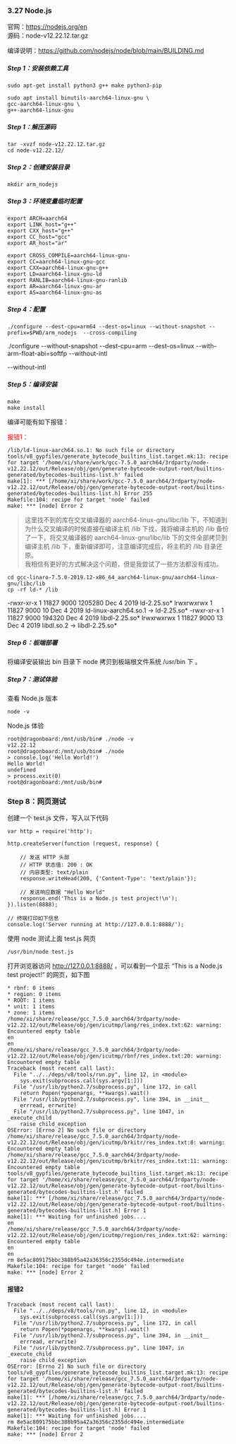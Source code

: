 ### 3.27 Node.js

官网：https://nodejs.org/en  <br>
源码：node-v12.22.12.tar.gz  <br>

编译说明：https://github.com/nodejs/node/blob/main/BUILDING.md  <br>

##### Step 1：安装依赖工具

```
sudo apt-get install python3 g++ make python3-pip
```

```
sudo apt install binutils-aarch64-linux-gnu \
gcc-aarch64-linux-gnu \
g++-aarch64-linux-gnu
```

##### Step 1：解压源码

```
tar -xvzf node-v12.22.12.tar.gz
cd node-v12.22.12/
```

##### Step 2：创建安装目录

```
mkdir arm_nodejs
```

##### Step 3：环境变量临时配置

```
export ARCH=aarch64
export LINK_host="g++"
export CXX_host="g++" 
export CC_host="gcc"
export AR_host="ar" 

export CROSS_COMPILE=aarch64-linux-gnu-
export CC=aarch64-linux-gnu-gcc 
export CXX=aarch64-linux-gnu-g++
export LD=aarch64-linux-gnu-ld
export RANLIB=aarch64-linux-gnu-ranlib
export AR=aarch64-linux-gnu-ar
export AS=aarch64-linux-gnu-as
```

##### Step 4：配置

```
./configure --dest-cpu=arm64 --dest-os=linux --without-snapshot --prefix=$PWD/arm_nodejs  --cross-compiling
```

./configure --without-snapshot --dest-cpu=arm --dest-os=linux --with-arm-float-abi=softfp --without-intl 

--without-intl

##### Step 5：编译安装

```
make
make install
```

编译可能有如下报错：

<font color='red'>报错1：</font>

```
/lib/ld-linux-aarch64.so.1: No such file or directory
tools/v8_gypfiles/generate_bytecode_builtins_list.target.mk:13: recipe for target '/home/xi/share/work/gcc-7.5.0_aarch64/3rdparty/node-v12.22.12/out/Release/obj/gen/generate-bytecode-output-root/builtins-generated/bytecodes-builtins-list.h' failed
make[1]: *** [/home/xi/share/work/gcc-7.5.0_aarch64/3rdparty/node-v12.22.12/out/Release/obj/gen/generate-bytecode-output-root/builtins-generated/bytecodes-builtins-list.h] Error 255
Makefile:104: recipe for target 'node' failed
make: *** [node] Error 2
```

>这里找不到的库在交叉编译器的 aarch64-linux-gnu/libc/lib 下，不知道到为什么交叉编译的时候直接在编译主机 /lib 下找，我将编译主机的 /lib 备份了一下，将交叉编译器的 aarch64-linux-gnu/libc/lib 下的文件全部拷贝到编译主机 /lib 下，重新编译即可，注意编译完成后，将主机的 /lib 目录还原。 <br>
>我相信有更好的方式解决这个问题，但是我尝试了一些方法都没有成功。


```
cd gcc-linaro-7.5.0-2019.12-x86_64_aarch64-linux-gnu/aarch64-linux-gnu/libc/lib
cp -rf ld-* /lib
```

-rwxr-xr-x 1 11827 9000  1205280 Dec  4  2019 ld-2.25.so*
lrwxrwxrwx 1 11827 9000       10 Dec  4  2019 ld-linux-aarch64.so.1 -> ld-2.25.so*
-rwxr-xr-x 1 11827 9000   194320 Dec  4  2019 libdl-2.25.so*
lrwxrwxrwx 1 11827 9000       13 Dec  4  2019 libdl.so.2 -> libdl-2.25.so*

##### Step 6：板端部署

将编译安装输出 bin 目录下 node 拷贝到板端根文件系统 /usr/bin 下 。<br>

##### Step 7：测试体验

查看 Node.js 版本

```
node -v
```

Node.js 体验

```
root@dragonboard:/mnt/usb/bin# ./node -v
v12.22.12
root@dragonboard:/mnt/usb/bin# ./node 
> console.log('Hello World!')
Hello World!
undefined
> process.exit(0)
root@dragonboard:/mnt/usb/bin# 
```

### Step 8：网页测试

创建一个 test.js 文件，写入以下代码

```
var http = require('http');

http.createServer(function (request, response) {

    // 发送 HTTP 头部 
    // HTTP 状态值: 200 : OK
    // 内容类型: text/plain
    response.writeHead(200, {'Content-Type': 'text/plain'});

    // 发送响应数据 "Hello World"
    response.end('This is a Node.js test project!\n');
}).listen(8888);

// 终端打印如下信息
console.log('Server running at http://127.0.0.1:8888/');
```

使用 node 测试上面 test.js 网页

```
/usr/bin/node test.js
```

打开浏览器访问 http://127.0.0.1:8888/ ，可以看到一个显示 “This is a Node.js test project!” 的网页，如下图



```
* rbnf: 0 items
* region: 0 items
* ROOT: 1 items
* unit: 1 items
* zone: 1 items
/home/xi/share/release/gcc_7.5.0_aarch64/3rdparty/node-v12.22.12/out/Release/obj/gen/icutmp/lang/res_index.txt:62: warning: Encountered empty table
en
en
/home/xi/share/release/gcc_7.5.0_aarch64/3rdparty/node-v12.22.12/out/Release/obj/gen/icutmp/rbnf/res_index.txt:20: warning: Encountered empty table
Traceback (most recent call last):
  File "../../deps/v8/tools/run.py", line 12, in <module>
    sys.exit(subprocess.call(sys.argv[1:]))
  File "/usr/lib/python2.7/subprocess.py", line 172, in call
    return Popen(*popenargs, **kwargs).wait()
  File "/usr/lib/python2.7/subprocess.py", line 394, in __init__
    errread, errwrite)
  File "/usr/lib/python2.7/subprocess.py", line 1047, in _execute_child
    raise child_exception
OSError: [Errno 2] No such file or directory
/home/xi/share/release/gcc_7.5.0_aarch64/3rdparty/node-v12.22.12/out/Release/obj/gen/icutmp/brkitr/res_index.txt:8: warning: Encountered empty table
/home/xi/share/release/gcc_7.5.0_aarch64/3rdparty/node-v12.22.12/out/Release/obj/gen/icutmp/brkitr/res_index.txt:11: warning: Encountered empty table
tools/v8_gypfiles/generate_bytecode_builtins_list.target.mk:13: recipe for target '/home/xi/share/release/gcc_7.5.0_aarch64/3rdparty/node-v12.22.12/out/Release/obj/gen/generate-bytecode-output-root/builtins-generated/bytecodes-builtins-list.h' failed
make[1]: *** [/home/xi/share/release/gcc_7.5.0_aarch64/3rdparty/node-v12.22.12/out/Release/obj/gen/generate-bytecode-output-root/builtins-generated/bytecodes-builtins-list.h] Error 1
make[1]: *** Waiting for unfinished jobs....
en
/home/xi/share/release/gcc_7.5.0_aarch64/3rdparty/node-v12.22.12/out/Release/obj/gen/icutmp/region/res_index.txt:62: warning: Encountered empty table
en
en
rm 8e5ac809175bbc388b95a42a36356c2355dc494e.intermediate
Makefile:104: recipe for target 'node' failed
make: *** [node] Error 2
```


#### 报错2

```
Traceback (most recent call last):
  File "../../deps/v8/tools/run.py", line 12, in <module>
    sys.exit(subprocess.call(sys.argv[1:]))
  File "/usr/lib/python2.7/subprocess.py", line 172, in call
    return Popen(*popenargs, **kwargs).wait()
  File "/usr/lib/python2.7/subprocess.py", line 394, in __init__
    errread, errwrite)
  File "/usr/lib/python2.7/subprocess.py", line 1047, in _execute_child
    raise child_exception
OSError: [Errno 2] No such file or directory
tools/v8_gypfiles/generate_bytecode_builtins_list.target.mk:13: recipe for target '/home/xi/share/release/gcc_7.5.0_aarch64/3rdparty/node-v12.22.12/out/Release/obj/gen/generate-bytecode-output-root/builtins-generated/bytecodes-builtins-list.h' failed
make[1]: *** [/home/xi/share/release/gcc_7.5.0_aarch64/3rdparty/node-v12.22.12/out/Release/obj/gen/generate-bytecode-output-root/builtins-generated/bytecodes-builtins-list.h] Error 1
make[1]: *** Waiting for unfinished jobs....
rm 8e5ac809175bbc388b95a42a36356c2355dc494e.intermediate
Makefile:104: recipe for target 'node' failed
make: *** [node] Error 2
```




